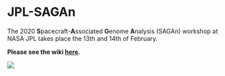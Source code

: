 # JPL-SAGAn
The 2020 **S**pacecraft-**A**ssociated **G**enome **A**nalysis (SAGAn) workshop at NASA JPL takes place the 13th and 14th of February.

**Please see the wiki [here](https://github.com/AstrobioMike/JPL-SAGAn/wiki).**

<img align="center" src="https://github.com/AstrobioMike/JPL-SAGAn/blob/master/images/banner.png">
